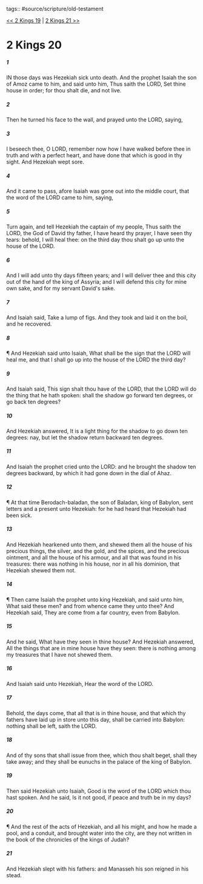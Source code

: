 tags:: #source/scripture/old-testament

[<< 2 Kings 19](source/scripture/old-testament/12_2_Kings/2_Kings_19.md) | [2 Kings 21 >>](source/scripture/old-testament/12_2_Kings/2_Kings_21.md)

# 2 Kings 20

##### 1

IN those days was Hezekiah sick unto death. And the prophet Isaiah the son of Amoz came to him, and said unto him, Thus saith the LORD, Set thine house in order; for thou shalt die, and not live.

##### 2

Then he turned his face to the wall, and prayed unto the LORD, saying,

##### 3

I beseech thee, O LORD, remember now how I have walked before thee in truth and with a perfect heart, and have done that which is good in thy sight. And Hezekiah wept sore.

##### 4

And it came to pass, afore Isaiah was gone out into the middle court, that the word of the LORD came to him, saying,

##### 5

Turn again, and tell Hezekiah the captain of my people, Thus saith the LORD, the God of David thy father, I have heard thy prayer, I have seen thy tears: behold, I will heal thee: on the third day thou shalt go up unto the house of the LORD.

##### 6

And I will add unto thy days fifteen years; and I will deliver thee and this city out of the hand of the king of Assyria; and I will defend this city for mine own sake, and for my servant David's sake.

##### 7

And Isaiah said, Take a lump of figs. And they took and laid it on the boil, and he recovered.

##### 8

¶ And Hezekiah said unto Isaiah, What shall be the sign that the LORD will heal me, and that I shall go up into the house of the LORD the third day?

##### 9

And Isaiah said, This sign shalt thou have of the LORD, that the LORD will do the thing that he hath spoken: shall the shadow go forward ten degrees, or go back ten degrees?

##### 10

And Hezekiah answered, It is a light thing for the shadow to go down ten degrees: nay, but let the shadow return backward ten degrees.

##### 11

And Isaiah the prophet cried unto the LORD: and he brought the shadow ten degrees backward, by which it had gone down in the dial of Ahaz.

##### 12

¶ At that time Berodach-baladan, the son of Baladan, king of Babylon, sent letters and a present unto Hezekiah: for he had heard that Hezekiah had been sick.

##### 13

And Hezekiah hearkened unto them, and shewed them all the house of his precious things, the silver, and the gold, and the spices, and the precious ointment, and all the house of his armour, and all that was found in his treasures: there was nothing in his house, nor in all his dominion, that Hezekiah shewed them not.

##### 14

¶ Then came Isaiah the prophet unto king Hezekiah, and said unto him, What said these men? and from whence came they unto thee? And Hezekiah said, They are come from a far country, even from Babylon.

##### 15

And he said, What have they seen in thine house? And Hezekiah answered, All the things that are in mine house have they seen: there is nothing among my treasures that I have not shewed them.

##### 16

And Isaiah said unto Hezekiah, Hear the word of the LORD.

##### 17

Behold, the days come, that all that is in thine house, and that which thy fathers have laid up in store unto this day, shall be carried into Babylon: nothing shall be left, saith the LORD.

##### 18

And of thy sons that shall issue from thee, which thou shalt beget, shall they take away; and they shall be eunuchs in the palace of the king of Babylon.

##### 19

Then said Hezekiah unto Isaiah, Good is the word of the LORD which thou hast spoken. And he said, Is it not good, if peace and truth be in my days?

##### 20

¶ And the rest of the acts of Hezekiah, and all his might, and how he made a pool, and a conduit, and brought water into the city, are they not written in the book of the chronicles of the kings of Judah?

##### 21

And Hezekiah slept with his fathers: and Manasseh his son reigned in his stead.
